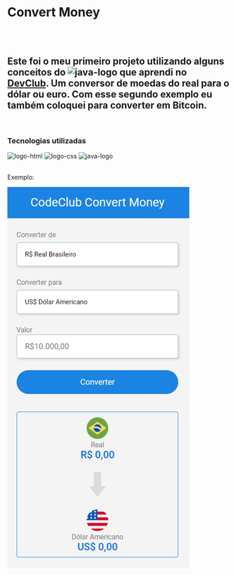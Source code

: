 
<h1>Convert Money</h1>
<br>
<br>
<h2>Este foi o meu primeiro projeto utilizando alguns conceitos do <img src="https://img.shields.io/badge/JavaScript-323330?style=for-the-badge&logo=javascript&logoColor=F7DF1E" alt="java-logo" /> que aprendi no  <a href="https://rodolfomori.com.br/devclub"> DevClub<a/>. Um conversor de moedas do real para o dólar ou euro. Com esse segundo exemplo eu também coloquei para converter em Bitcoin. </h2>
<br>
<h3>Tecnologias utilizadas</h3>
  <img src="https://img.shields.io/badge/HTML5-E34F26?style=for-the-badge&logo=html5&logoColor=white" alt="logo-html" />
  <img src="https://img.shields.io/badge/CSS3-1572B6?style=for-the-badge&logo=css3&logoColor=white" alt="logo-css" />
  <img src="https://img.shields.io/badge/JavaScript-323330?style=for-the-badge&logo=javascript&logoColor=F7DF1E" alt="java-logo" />
<br>
<br>
<p>Exemplo:<p>
<img src="https://github.com/Robx33/Projeto-Conversor-de-Moedas/blob/master/assets/2023-01-05...png?raw=true">

